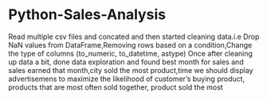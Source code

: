 # Python-Sales-Analysis
Read multiple csv files and concated and then started cleaning data.i.e
Drop NaN values from DataFrame,Removing rows based on a condition,Change the type of columns (to_numeric, to_datetime, astype)
Once after cleaning up data a bit, done data exploration and found best month for sales and sales earned that month,city sold the most product,time we should display advertisemens to maximize the likelihood of customer’s buying product, products that are most often sold together, product sold the most 
